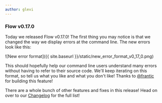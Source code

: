 ```yaml
---
author: glevi
---
```


### Flow v0.17.0

Today we released Flow v0.17.0! The first thing you may notice is that we changed the way we display errors at the command line. The new errors look like this:

![New error format]({{ site.baseurl }}/static/new_error_format_v0_17_0.png)

This should hopefully help our command line users understand many errors without having to refer to their source code. We'll keep iterating on this format, so tell us what you like and what you don't like! Thanks to [@frantic](https://github.com/frantic) for building this feature!

There are a whole bunch of other features and fixes in this release! Head on over to our [Changelog](https://github.com/facebook/flow/blob/master/Changelog.md) for the full list!
